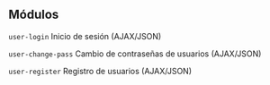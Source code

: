 ## Módulos ##

`user-login` Inicio de sesión (AJAX/JSON)

`user-change-pass` Cambio de contraseñas de usuarios (AJAX/JSON)

`user-register` Registro de usuarios (AJAX/JSON)
